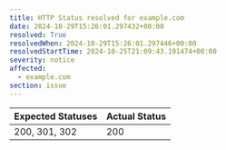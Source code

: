 ```yaml
---
title: HTTP Status resolved for example.com
date: 2024-10-29T15:26:01.297432+00:00
resolved: True
resolvedWhen: 2024-10-29T15:26:01.297446+00:00
resolvedStartTime: 2024-10-25T21:09:43.191474+00:00
severity: notice
affected:
  - example.com
section: issue
---
```


| Expected Statuses | Actual Status  |
|-------------------|----------------|
| 200, 301, 302 | 200 |

